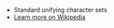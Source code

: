 - Standard unifying character sets
- [Learn more on Wikipedia](https://en.wikipedia.org/wiki/Unicode)